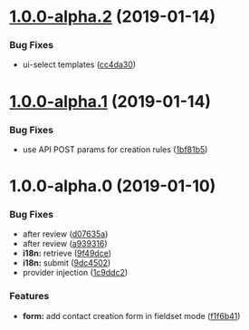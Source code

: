 # [1.0.0-alpha.2](https://github.com/ovh-ux/ng-ovh-contacts/compare/v1.0.0-alpha.1...v1.0.0-alpha.2) (2019-01-14)


### Bug Fixes

* ui-select templates ([cc4da30](https://github.com/ovh-ux/ng-ovh-contacts/commit/cc4da30))



# [1.0.0-alpha.1](https://github.com/ovh-ux/ng-ovh-contacts/compare/v1.0.0-alpha.0...v1.0.0-alpha.1) (2019-01-14)


### Bug Fixes

* use API POST params for creation rules ([1bf81b5](https://github.com/ovh-ux/ng-ovh-contacts/commit/1bf81b5))



# 1.0.0-alpha.0 (2019-01-10)


### Bug Fixes

* after review ([d07635a](https://github.com/ovh-ux/ng-ovh-contacts/commit/d07635a))
* after review ([a939316](https://github.com/ovh-ux/ng-ovh-contacts/commit/a939316))
* **i18n:** retrieve ([9f49dce](https://github.com/ovh-ux/ng-ovh-contacts/commit/9f49dce))
* **i18n:** submit ([9dc4502](https://github.com/ovh-ux/ng-ovh-contacts/commit/9dc4502))
* provider injection ([1c9ddc2](https://github.com/ovh-ux/ng-ovh-contacts/commit/1c9ddc2))


### Features

* **form:** add contact creation form in fieldset mode ([f1f6b41](https://github.com/ovh-ux/ng-ovh-contacts/commit/f1f6b41))



